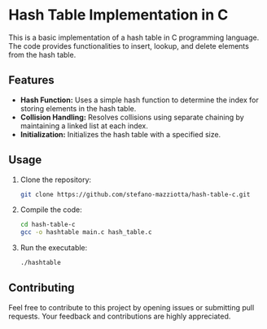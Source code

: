# Hash Table Implementation in C

This is a basic implementation of a hash table in C programming language. The code provides functionalities to insert, lookup, and delete elements from the hash table.

## Features

- **Hash Function:** Uses a simple hash function to determine the index for storing elements in the hash table.
- **Collision Handling:** Resolves collisions using separate chaining by maintaining a linked list at each index.
- **Initialization:** Initializes the hash table with a specified size.

## Usage

1. Clone the repository:

   ```bash
   git clone https://github.com/stefano-mazziotta/hash-table-c.git
   ```

2. Compile the code:

   ```bash
   cd hash-table-c
   gcc -o hashtable main.c hash_table.c

   ```

3. Run the executable:

   ```bash
   ./hashtable
   ```

## Contributing

Feel free to contribute to this project by opening issues or submitting pull requests. Your feedback and contributions are highly appreciated.
